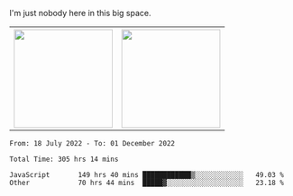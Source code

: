 I'm just nobody here in this big space.
<table>
  <tr>
    <th>
        <img height="175em" src="https://github-readme-stats.vercel.app/api/top-langs/?username=introbond&hide=css,html&layout=compact&theme=nord" />
    </th>
    <th><img height="175em" src="https://github-readme-stats.vercel.app/api/?username=introbond&theme=nord&show_icons=true&hide_border=true&&count_private=true&include_all_commits=true" /></th>
  </tr>
</table>

<!--START_SECTION:waka-->

```text
From: 18 July 2022 - To: 01 December 2022

Total Time: 305 hrs 14 mins

JavaScript       149 hrs 40 mins ████████████▒░░░░░░░░░░░░   49.03 %
Other            70 hrs 44 mins  █████▓░░░░░░░░░░░░░░░░░░░   23.18 %
```

<!--END_SECTION:waka-->

